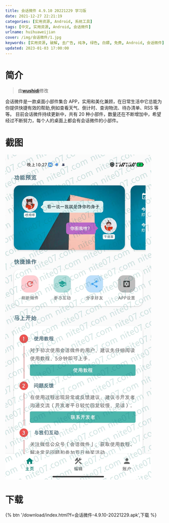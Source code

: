```yaml
---
title: 会话微件 4.9.10 20221229 学习版
date: 2021-12-27 22:21:19
categories: [实用资源, Android, 系统工具]
tags: [中文, 实用资源, Android, 会话微件]
urlname: huihuaweijian
cover: /img/会话微件/1.jpg
keywords: [实用资源, 破解, 去广告, 纯净, 绿色, 白嫖, 免费, Android, 会话微件]
updated: 2023-01-03 17:00:00
---
```


# 简介

> 由[**wushidi**](/laiyuan)修改

会话微件是一款桌面小部件集合 APP，实用和美化兼顾，在日常生活中它总能为你提供快捷有效的帮助,例如查看天气、倒计时、查询物流、待办清单、RSS 等等。
目前会话微件持续更新中，共有 20 种小部件，数量还在不断增加中，希望经过不断努力，每个人的桌面上都会有会话微件的小部件。

# 截图

![](/img/会话微件/2.jpg)

# 下载

{% btn '/download/index.html?f=会话微件-4.9.10-20221229.apk',下载 %}
